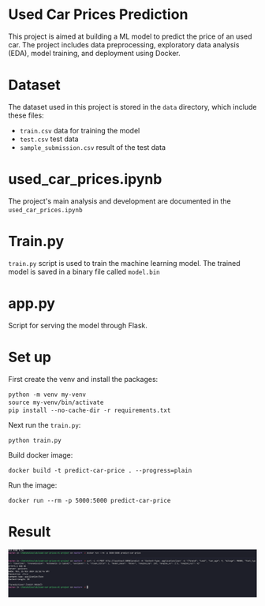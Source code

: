 # Used Car Prices Prediction

This project is aimed at building a ML model to predict the price of an used car.
The project includes data preprocessing, exploratory data analysis (EDA), model training, and deployment using Docker.

# Dataset

The dataset used in this project is stored in the `data` directory, which include these files:

- `train.csv` data for training the model
- `test.csv` test data
- `sample_submission.csv` result of the test data

# used_car_prices.ipynb

The project's main analysis and development are documented in the `used_car_prices.ipynb`

# Train.py

`train.py` script is used to train the machine learning model. The trained model is saved in a binary file called `model.bin`

# app.py

Script for serving the model through Flask.

# Set up

First create the venv and install the packages:

```
python -m venv my-venv
source my-venv/bin/activate
pip install --no-cache-dir -r requirements.txt
```

Next run the `train.py`:

```
python train.py
```

Build docker image:

```
docker build -t predict-car-price . --progress=plain
```

Run the image:

```
docker run --rm -p 5000:5000 predict-car-price
```

# Result

![](request.png)
